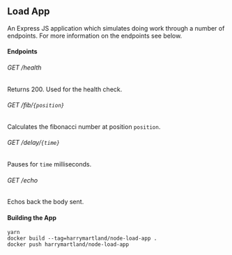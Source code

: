 ## Load App

An Express JS application which simulates doing work through a number of endpoints.
For more information on the endpoints see below.

#### Endpoints

###### GET /health

Returns 200. Used for the health check.

###### GET /fib/`{position}`

Calculates the fibonacci number at position `position`.

###### GET /delay/`{time}`

Pauses for `time` milliseconds.

###### GET /echo

Echos back the body sent.

#### Building the App

```
yarn
docker build --tag=harrymartland/node-load-app .
docker push harrymartland/node-load-app
```